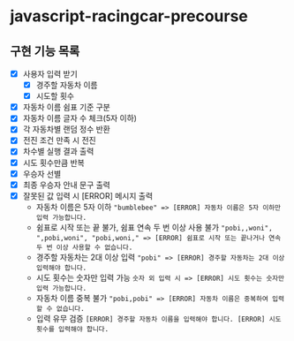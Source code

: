 # javascript-racingcar-precourse

## 구현 기능 목록

- [x] 사용자 입력 받기
  - [x] 경주할 자동차 이름
  - [x] 시도할 횟수
- [x] 자동차 이름 쉼표 기준 구분
- [x] 자동차 이름 글자 수 체크(5자 이하)
- [x] 각 자동차별 랜덤 정수 반환
- [x] 전진 조건 만족 시 전진
- [x] 차수별 실행 결과 출력
- [x] 시도 횟수만큼 반복
- [x] 우승자 선별
- [x] 최종 우승자 안내 문구 출력
- [x] 잘못된 값 입력 시 [ERROR] 메시지 출력
  - 자동차 이름은 5자 이하 `"bumblebee" => [ERROR] 자동차 이름은 5자 이하만 입력 가능합니다.`
  - 쉼표로 시작 또는 끝 불가, 쉼표 연속 두 번 이상 사용 불가 `"pobi,,woni", ",pobi,woni", "pobi,woni," => [ERROR] 쉼표로 시작 또는 끝나거나 연속 두 번 이상 사용할 수 없습니다.`
  - 경주할 자동차는 2대 이상 입력 `"pobi" => [ERROR] 경주할 자동차는 2대 이상 입력해야 합니다.`
  - 시도 횟수는 숫자만 입력 가능 `숫자 외 입력 시 => [ERROR] 시도 횟수는 숫자만 입력 가능합니다.`
  - 자동차 이름 중복 불가 `"pobi,pobi" => [ERROR] 자동차 이름은 중복하여 입력할 수 없습니다.`
  - 입력 유무 검증 `[ERROR] 경주할 자동차 이름을 입력해야 합니다. [ERROR] 시도 횟수를 입력해야 합니다.`
